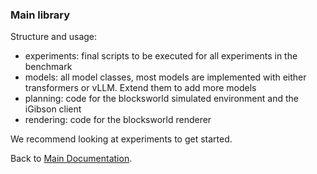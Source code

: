 ### Main library

Structure and usage:
- experiments: final scripts to be executed for all experiments in the benchmark
- models: all model classes, most models are implemented with either transformers or vLLM. Extend them to add more models
- planning: code for the blocksworld simulated environment and the iGibson client
- rendering: code for the blocksworld renderer

We recommend looking at experiments to get started.

Back to [Main Documentation](../README.md).
